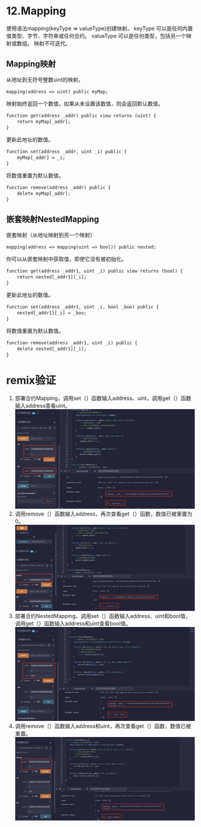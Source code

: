 # 12.Mapping
使用语法mapping(keyType => valueType)创建映射。
keyType 可以是任何内置值类型、字节、字符串或任何合约。
valueType 可以是任何类型，包括另一个映射或数组。
映射不可迭代。
## Mapping映射
从地址到无符号整数uint的映射。
```solidity
mapping(address => uint) public myMap;
```
映射始终返回一个数值，如果从未设置该数值，则会返回默认数值。
```solidity
function get(address _addr) public view returns (uint) {
    return myMap[_addr];
}
```
更新此地址的数值。
```solidity
function set(address _addr, uint _i) public {
    myMap[_addr] = _i;
}
```
将数值重置为默认数值。
```solidity
function remove(address _addr) public {
    delete myMap[_addr];
}
```

## 嵌套映射NestedMapping
嵌套映射（从地址映射到另一个映射）
```solidity
mapping(address => mapping(uint => bool)) public nested;
```
你可以从嵌套映射中获取值，即使它没有被初始化。
```solidity
function get(address _addr1, uint _i) public view returns (bool) {
    return nested[_addr1][_i];
}
```
更新此地址的数值。
```solidity
function set(address _addr1, uint _i, bool _boo) public {
    nested[_addr1][_i] = _boo;
}
```
将数值重置为默认数值。
```solidity
function remove(address _addr1, uint _i) public {
    delete nested[_addr1][_i];
}
```
# remix验证
1. 部署合约Mapping，调用set（）函数输入address、uint，调用get（）函数输入address查看uint。
![12-1.png](./img/12-1.png)
2. 调用remove（）函数输入address，再次查看get（）函数，数值已被重置为0。
![12-2.png](./img/12-2.png)
3. 部署合约NestedMapping，调用set（）函数输入address、uint和bool值，调用get（）函数输入address和uint查看bool值。
![12-3.png](./img/12-3.png)
4. 调用remove（）函数输入address和uint，再次查看get（）函数，数值已被重置。
![12-4.png](./img/12-4.png)
